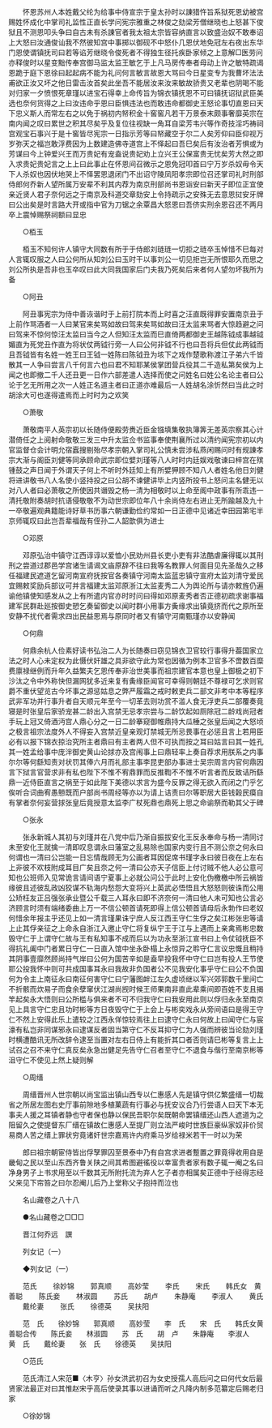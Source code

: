 <!-- { "loadSidebar": true } -->
　　怀恩苏州人本姓戴父纶为给事中侍宣宗于皇太孙时以諌猎忤旨系狱死恩幼被宫赐姓怀成化中掌司礼监性正直长学问宪宗雅重之林俊之劾梁芳僧继晓也上怒甚下俊狱且不测恩叩头争曰自古未有杀諌官者我太祖太宗皆容纳直言以致盛治奴不敢奉诏上大怒曰汝通俊讪我不然彼知宫中事掷以御砚不中怒仆几恩伏地免冠左右夜出东华门恩使谓镇抚司曰若等谄芳继晓令俊死者不得独生径托疾卧家倾之上意解□医劳问亦释俊时以星变黜传奉宫御马监太监王敏乞于上凡马房传奉者母动上许之敏特疏谒恩跪于庭下恩徐曰起起病不能为礼问何言敏言故恩大骂曰今日星变专为我曹坏法法甫欲正汝又坏之他日雷击汝首矣此坐吾不能居汝来汝来敏故骄贵又老辈也阴喝不能对归家一夕愤恨死章瑾以进宝石得幸上命传旨为锦衣镇抚恩不可曰镇抚诏狱武臣美选也奈何货得之上曰汝违命乎恩曰臣惧违法也而敢违命都御史王怒论事切直恩曰天下忠义斯人而常左右之以免于祸初内帑积金十窖窖凡若干万景泰末颇事奢靡英宗在南内闻之叹曰累世之积其尽矣乎及复位往视缺一角耳自梁芳韦兴等作奇技淫巧祷祠宫观宝石事兴于是十窖皆尽宪宗一日指示芳等曰帑藏空于尔二人矣芳仰曰臣仰视万岁弥天之福岂敢浮费因为上数建造佛寺道宫上不怿起曰吾巳矣后有汝治者芳惧或为芳谋曰今上钟爱兴王而万贵妃有宠盍说贵妃劝上立兴王公保富贵无忧矣芳大然之即入求贵妃贵妃言之上上曰此事止在怀恩间召微示之恩免冠叩首曰宁万岁杀奴毋令天下人杀奴也因伏地哭上不怿罢恩退闭门不出诏守陵凤阳孝宗即位召还掌司礼时刑部侍郎何乔新人望所属万安辈不利其内荐为南京刑部尚书恩诣安曰新天子即位正宜使亲近贤人君子奈何远之于南京及科道交章劾安上令持疏示之安殊无去意恩挝安牙牌曰公出矣是时言路大开或指中官为刀锯之余覃昌大怒恩曰吾侪实刑余恩召还不两月卒上震悼赐祭祠额曰显忠 

　　○栢玉 

　　栢玉不知何许人镇守大同数有所于于侍郎刘琏琏一切拒之琏卒玉悼惜不巳每对人言辄叹服之人曰公何所从知刘公曰玉时干以事刘公一切见拒岂无所恨耶久而思之刘公所执是吾非也玉卒叹曰此大同我国家后门夫我乃死矣后来者何人望勿坏我所为备 

　　○阿丑 

　　阿丑事宪宗为侍中善诙谐时于上前打院本而上时喜之汪直既得罪安置南京丑于上前作骂酒者一人曰某官来矣骂如故曰驾来矣骂如故曰汪太监来骂者大惊趋避之问曰驾来不惊何惊汪太监曰当今之人但知汪太监而巳直倚两都御史王越陈钺成事越钺媚直为死党丑作直为将状仗两钺行旁一人曰公何非钺不行也曰吾将兵但仗此两钺而且吾钺皆有名姓一姓王曰王钺一姓陈曰陈钺丑为垓下之戏作楚歌称渡江子弟六千皆散其一人争曰尝言八千何言六也曰君不知耶某侯掌团营兵役其二千造私第矣侯为上闻之也即撤二千人还丑更一日作六部差遣人选择而使之问姓名曰姓公名论主者曰公论于乞无所用之次一人姓正名道主者曰正道亦难最后一人姓胡名涂忻然曰当此之时胡涂大可也遂得遣焉而上时时为之欢笑 

　　○萧敬 

　　萧敬南平人英宗初以长随侍便殿劳赉近臣金镪填集敬执簿筭无差英宗察其心计潜倚任之上阅射命敬敬三发三中升太监佥书监事奉使荆襄所过以清约闻宪宗初以内官监督仓会计明允宿蠧搜剔殆尽孝宗朝入掌司礼公慎未尝涉私燕闲赐问时有规諌孝宗大渐与阁臣刘健等同承顾命武宗即位嬖刘瑾等八人时时内廷娱戏敬谏曰梓宫在殡锺鼓之声日闻于外谓天子何上不听时外廷知上有所嬖狎顾不知八人者姓名他日刘健将进讲敬书八人名使小竖持投之曰公胡不谏健讲毕上内竖所投书上怒问主名健无以对八人者曰必萧敬之所使因共谮毁之杨一清为相敬时以上命至阁中政事有所乖违一清托敬附奏胡时抗语侵敬敬不为动世宗即位年八十余尚侍左右进止无所踰越及九十一卒敬遍观典籍能诗好草书历事六朝谦勤俭约常如一日正德中见诸近幸田园第宅半京师辄叹曰此岂吾辈福哉有侄孙二人韶歆俱为进士 

　　○邓原 

　　邓原弘治中镇守江西谆谆以爱恤小民劝州县长吏小吏有非法酷虐廉得辄以其刑刑之尝道过郡邑学宫诸生请谒文庙原辞不往曰我等名教罪人何面目见先圣哉久之移任福建民遮道乞留河南宣府抚按官各奏镇守河南太监蓝忠镇守宣府太监刘清守爱民宜赐敕奖励兵部议可并言福建太监邓原浙江太监麦秀二人为舆论所与请亦敕旌仍遍谕他镇使知感发从之上有所遣内官亦时时问曰得如邓原麦秀者否正德初疏求谢事福建军民群赴廵按御史愬乞奏留御史以闻时群小用事方夤缘求出镇竟挤而代之原所至安静不扰代者需求四出民益思焉与原同时者又有镇守河南甄瑾亦以安静闻 

　　○何鼎 

　　何鼎余杭人俭素好读书弘治二人为长随奏曰窃见锦衣卫官较行事得升葢国家立法之时人心未定权为此慑伏奸雄之具非欲守此为常也因循为例本卫官多不啻数百糜费廪禄继例而升年久益繁夫乞恩传奉非治世美事而祖宗建官本意也皇上御极之初下沙汰之令中外称快但漏网犹多近来复有夤缘臣闻官可幸得则朝廷不尊禄可乞求则官爵不重伏望览古今坏事之源惩姑息之弊严履霜之戒时敕吏兵二部文非考中本等程序武非军功并行事升者自天顺元年至今一切革去则功赏不滥人食无浮吏兵二部覆奏竟寝是时张皇后家骄宠甚二龄出入宫禁无忌孝宗尝与二龄饮起如厕除冠二龄戏尚冠者手玩上冠又倚酒沔宫人鼎心分之一日二龄搴窥御帷鼎持大瓜棰之张皇后闻之大怒顷之极言祖宗法度外人不得妄入宫禁近皇亲观灯禁城无所忌畏事在必惩且言上若用臣必有以报下锦衣掠治究所主者鼎曰有主者两人但不可执而按之耳曰姑言曰其一姓孔其一姓孟给事中庞泮御史黄山论捄亦及宫闱事上曰鼎轻率上奏自荐求用朕系之内事尔尔等何繇知责对状罚其俸六月而礼部主事李昆吏部办事进士吴宗周言内官何鼎因言下狱言官营求非有私也陛下不惟不宥鼎罪而反推鞫不不惟不听言者而反致诘所繇鼎一近侍臣直言之祸至于如此陛下美德以求言为盛今反罪之得无欲入而闭之门乎乞俟听合词曲宥愚戅既而户部尚书周经等亦以为请上诘责曰尔等职居大臣钱榖民瘼自有掌者奈何妄营捄张皇后竟授意太监李广杖死鼎也鼎死上思之命谕祭而勒其父于碑 

　　○张永 

　　张永新城人其初与刘瑾并在八党中后乃渐自振拔安化王反永奉命与杨一清同讨未至安化王就擒一清即叹息谓永曰藩室之乱易除也国家内变行且不测公奈之何永曰何谓也一清曰公岂能一日忘情哉顾无为公画者耳因促席书瑾字永曰彼日夜在上左右上非彼不欢枝附成耳目广矣且奈之何一清曰公亦天子信臣上付讨贼不他人必公意可知也公班师入见常诡言请间语宁夏事上必就公问公于此时上安化伪檄檄中所云祸皆缘彼且述彼乱政凶狡谋不轨海内愁怨大变将兴上英武必悟悟且大怒怒则彼诛而公用公矫枉友正吕强张承业暨公千载三人耳永曰即不济奈何一清曰他人未可知也公言必济顾言时须有端绪委曲上万一不信公顿首请死即得上信公顿首请母后永勃作曰老奴何惜余年报主乎还见上如一清言瑾果诛宁庶人反江西王守仁生俘之矣江彬张忠等请上止其俘亲征之上命永自浙江入邀止守仁将复纵宁王于江与上遇而上亲禽焉彬忠数毁守仁于上谓守仁故与王有私知事不成而后以为功永至浙江宣书曰上令仗钺抚臣不得抗礼阖中门者累日守仁一日直入馆中坐永卧榻上永惊异之聆守仁言议忠慨且稍持其阴事壹靡然顾尚持气岸曰公何为国苦辛如是盍早投我怀中守仁曰岂有投人王节使耶公投我怀中则可共成国事耳永曰我故非负国者公不见我安化事乎守仁曰公不负国何为令主上南征永曰南征何害守仁曰宁藩图衅江左久虚顷继以军兴郊郭数千里间亡不折骸而炊易子而食余孽窜伏江湖尚觊时候王师果南非直此辈乘间即百姓不支且揭竿起矣永大悟则曰公所槛与俱来者不可不归我守仁曰我安用此则以俘归永永至南京见上具言守仁忠且功时彬等方日夜毁守仁于上会上与彬奕戏永从旁间语曰是得王守仁不然上安得此乐上遣较之江西永佯惊较焉往上曰逮守仁永曰何故上曰闻守仁与宸濠有私岂非同谋邪永曰逮谋反者固当第守仁不反耳抑守仁为人强而辨彼当论劾刘瑾时横遭酷讯无所改辞令逮至当置对左右日侍上有能折其口者否则请巳彬等复言上上试召之召不来守仁真反矣永急出健足先告守仁召者至守仁不退食与偕行至南京彬等沮守仁不使见上然上疑则解 

　　○周缙 

　　周缙晋州人世宗朝以尚宝监出镇山西专以仁惠感人先是镇守供亿繁盛缙一切裁省之所居左图右史厅事前隙地多植菓蔬有行事必与抚安议合乃行尝语人曰天下本无事夫人援之耳镇者静也守者保也静以保民吾职尔矣既朝命罢镇缙还山西人遮道为之阻留久之使提督东厂缙在镇故仁惠感人至提厂则立法严峻时世族巨豪纵家奴非价贸易商人苦之缙上罪状穷竟诸奸世宗嘉焉许内府乘马岁给禄米若干一时以为荣 

　　郎曰祖宗朝宦侍皆出俘孥罪囚至景泰中乃有自宫求进者蹔置之罪竟得收用自是畿甸之民以至山东西齐鲁关陕之间其希图避徭役以幸富贵者家有数子辄一阉之名曰净身男子上书求用至以千数其无所附托流为弃人乞子者亦相属矣正德中于经得志经父来见下帘笞之曰尔忍阉儿后乃上堂称父子抱持而泣也 

　　名山藏卷之八十八 

　　●名山藏卷之□□□ 

　　晋江何乔远　譔 

　　列女记（一） 

　　◆列女记（一） 

　　范氏 
　　徐妙锦 
　　郭真顺 
　　高妙莹 
　　李氏 
　　宋氏 
　　韩氏女　黄善聪 
　　陈氏妾 
　　林淑圆 
　　苏氏 
　　胡卢 
　　朱静庵 
　　李淑人 
　　黄氏 
　　戴纶妻 
　　张氏 
　　徐德英 
　　吴扶阳 

　　范　氏　　徐妙锦　　郭真顺　　高妙莹　　李　氏　　宋　氏　　韩氏女黄善聪合传　　陈氏妾　　林淑圆　　苏　氏　　胡　卢　　朱静庵　　李淑人　　黄　氏　　戴纶妻　　张　氏　　徐德英　　吴扶阳 

　　○范氏 

　　范氏清江人宋范■〈木亨〉孙女洪武初召为女史授孺人高后问之曰何代女后最贤家法最正对曰其惟赵宋乎高后使录其事以进诵而听之凡降内制多范纂定后赐老归家 

　　○徐妙锦 

